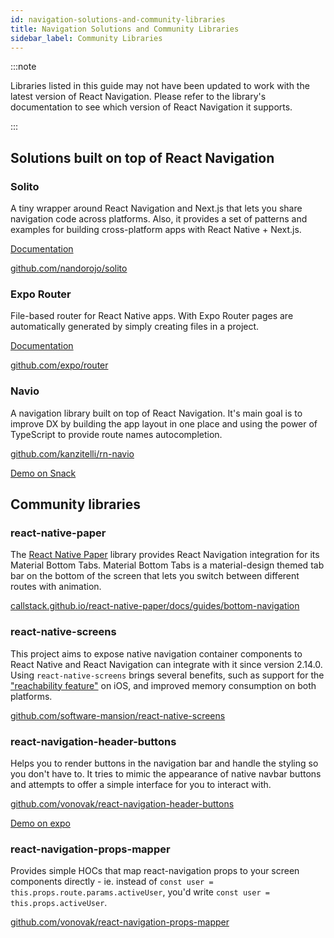 ```yaml
---
id: navigation-solutions-and-community-libraries
title: Navigation Solutions and Community Libraries
sidebar_label: Community Libraries
---
```


:::note

Libraries listed in this guide may not have been updated to work with the latest version of React Navigation. Please refer to the library's documentation to see which version of React Navigation it supports.

:::

## Solutions built on top of React Navigation

### Solito

A tiny wrapper around React Navigation and Next.js that lets you share navigation code across platforms. Also, it provides a set of patterns and examples for building cross-platform apps with React Native + Next.js.

[Documentation](https://solito.dev/)

[github.com/nandorojo/solito](https://github.com/nandorojo/solito)

### Expo Router

File-based router for React Native apps. With Expo Router pages are automatically generated by simply creating files in a project.

[Documentation](https://expo.github.io/router/docs)

[github.com/expo/router](https://github.com/expo/router)

### Navio

A navigation library built on top of React Navigation. It's main goal is to improve DX by building the app layout in one place and using the power of TypeScript to provide route names autocompletion.

[github.com/kanzitelli/rn-navio](https://github.com/kanzitelli/rn-navio)

[Demo on Snack](https://snack.expo.dev/@kanzitelli/rn-navio-snack)

## Community libraries

### react-native-paper

The [React Native Paper](https://callstack.github.io/react-native-paper/) library provides React Navigation integration for its Material Bottom Tabs. Material Bottom Tabs is a material-design themed tab bar on the bottom of the screen that lets you switch between different routes with animation.

[callstack.github.io/react-native-paper/docs/guides/bottom-navigation](https://callstack.github.io/react-native-paper/docs/guides/bottom-navigation/)

### react-native-screens

This project aims to expose native navigation container components to React Native and React Navigation can integrate with it since version 2.14.0. Using `react-native-screens` brings several benefits, such as support for the ["reachability feature"](https://www.cnet.com/how-to/how-to-use-reachability-on-iphone-6-6-plus/) on iOS, and improved memory consumption on both platforms.

[github.com/software-mansion/react-native-screens](https://github.com/software-mansion/react-native-screens)

### react-navigation-header-buttons

Helps you to render buttons in the navigation bar and handle the styling so you don't have to. It tries to mimic the appearance of native navbar buttons and attempts to offer a simple interface for you to interact with.

[github.com/vonovak/react-navigation-header-buttons](https://github.com/vonovak/react-navigation-header-buttons)

[Demo on expo](https://expo.io/@vonovak/navbar-buttons-demo)

### react-navigation-props-mapper

Provides simple HOCs that map react-navigation props to your screen components directly - ie. instead of `const user = this.props.route.params.activeUser`, you'd write `const user = this.props.activeUser`.

[github.com/vonovak/react-navigation-props-mapper](https://github.com/vonovak/react-navigation-props-mapper)
